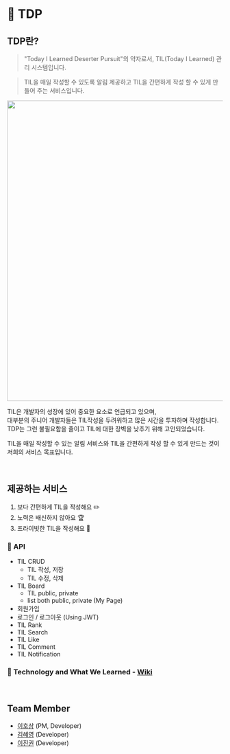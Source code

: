 # 📝 TDP
## TDP란?

> "Today I Learned Deserter Pursuit"의 약자로서, TIL(Today I Learned) 관리 시스템입니다.

> TIL을 매일 작성할 수 있도록 알림 제공하고 TIL을 간편하게 작성 할 수 있게 만들어 주는 서비스입니다.

<img width="700" src="https://user-images.githubusercontent.com/29566893/145568826-86a27353-991f-4758-9225-78b9417936fd.png">

TIL은 개발자의 성장에 있어 중요한 요소로 언급되고 있으며, <br>
대부분의 주니어 개발자들은 TIL작성을 두려워하고 많은 시간을 투자하며 작성합니다.<br> 
TDP는 그런 불필요함을 줄이고 TIL에 대한 장벽을 낮추기 위해 고안되었습니다.<br> 

TIL을 매일 작성할 수 있는 알림 서비스와 TIL을 간편하게 작성 할 수 있게 만드는 것이 저희의 서비스 목표입니다.

<br>

## 제공하는 서비스
1. 보다 간편하게 TIL을 작성해요 ✏️
2. 노력은 배신하지 않아요 🏆
3. 프라이빗한 TIL을 작성해요 🔐

### 🚀 API
- TIL CRUD
    - TIL 작성, 저장
    - TIL 수정, 삭제
- TIL Board
    - TIL public, private
    - list both public, private (My Page)
- 회원가입
- 로그인 / 로그아웃 (Using JWT)
- TIL Rank
- TIL Search
- TIL Like 
- TIL Comment
- TIL Notification

### 🚀 Technology and What We Learned - [Wiki](https://github.com/0sunzero0/TDP/wiki/4.-Technology-&-What-We-Learned)

<br>

## Team Member
- [이호상](https://github.com/dpdtydz) (PM, Developer)
- [김혜영](https://github.com/0sunzero0) (Developer)
- [이진권](https://github.com/dlwlsrnjs) (Developer)
